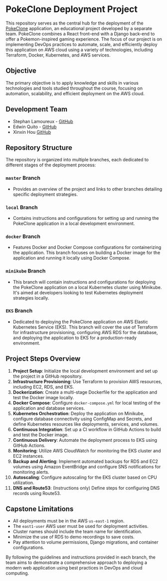 # PokeClone Deployment Project

This repository serves as the central hub for the deployment of the [PokeClone](https://github.com/phubui1996/pokeclone) application, an educational project developed by a separate team. PokeClone combines a React front-end with a Django back-end to offer a Pokemon-inspired gaming experience. The focus of our project is on implementing DevOps practices to automate, scale, and efficiently deploy this application on AWS cloud using a variety of technologies, including Terraform, Docker, Kubernetes, and AWS services.

## Objective

The primary objective is to apply knowledge and skills in various technologies and tools studied throughout the course, focusing on automation, scalability, and efficient deployment on the AWS cloud.

## Development Team

- Stephan Lamoureux - [GitHub](https://www.github.com/stephanlamoureux)
- Edwin Quito - [GitHub](https://github.com/epquito)
- Xinxin Hou [GitHub](https://github.com/hxin1123)

## Repository Structure

The repository is organized into multiple branches, each dedicated to different stages of the deployment process:

### `master` Branch

- Provides an overview of the project and links to other branches detailing specific deployment strategies.

### `local` Branch

- Contains instructions and configurations for setting up and running the PokeClone application in a local development environment.

### `docker` Branch

- Features Docker and Docker Compose configurations for containerizing the application. This branch focuses on building a Docker image for the application and running it locally using Docker Compose.

### `minikube` Branch

- This branch will contain instructions and configurations for deploying the PokeClone application on a local Kubernetes cluster using Minikube. It's aimed at developers looking to test Kubernetes deployment strategies locally.

### `EKS` Branch

- Dedicated to deploying the PokeClone application on AWS Elastic Kubernetes Service (EKS). This branch will cover the use of Terraform for infrastructure provisioning, configuring AWS RDS for the database, and deploying the application to EKS for a production-ready environment.

## Project Steps Overview

1. **Project Setup**: Initialize the local development environment and set up the project in a GitHub repository.
2. **Infrastructure Provisioning**: Use Terraform to provision AWS resources, including EC2, RDS, and EKS.
3. **Dockerization**: Create a multi-stage Dockerfile for the application and test the Docker image locally.
4. **Docker Compose**: Configure `docker-compose.yml` for local testing of the application and database services.
5. **Kubernetes Orchestration**: Deploy the application on Minikube, configure database connectivity using ConfigMap and Secrets, and define Kubernetes resources like deployments, services, and volumes.
6. **Continuous Integration**: Set up a CI workflow in GitHub Actions to build and test the Docker image.
7. **Continuous Delivery**: Automate the deployment process to EKS using GitHub Actions.
8. **Monitoring**: Utilize AWS CloudWatch for monitoring the EKS cluster and EC2 instances.
9. **Backup and Alerting**: Implement automated backups for RDS and EC2 volumes using Amazon EventBridge and configure SNS notifications for monitoring alerts.
10. **Autoscaling**: Configure autoscaling for the EKS cluster based on CPU utilization.
11. **DNS and Route53**: (Instructions only) Define steps for configuring DNS records using Route53.

## Capstone Limitations

- All deployments must be in the AWS `us-east-1` region.
- The `east1-user` AWS user must be used for deployment activities.
- Cluster names should include the team name for identification.
- Minimize the use of RDS to demo recordings to save costs.
- Pay attention to volume permissions, Django migrations, and container configurations.

By following the guidelines and instructions provided in each branch, the team aims to demonstrate a comprehensive approach to deploying a modern web application using best practices in DevOps and cloud computing.
